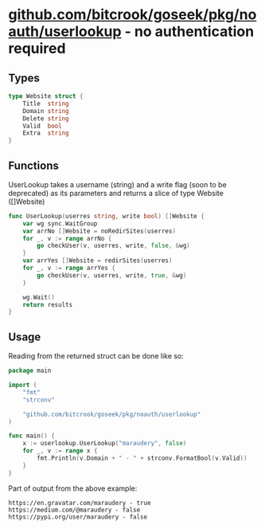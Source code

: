 # [github.com/bitcrook/goseek/pkg/noauth/userlookup](https://github.com/bitcrook/goseek/tree/main/pkg/noauth/userlookup) - no authentication required


## Types

``` go
type Website struct {
	Title  string
	Domain string
	Delete string
	Valid  bool
	Extra  string
}
```

## Functions


UserLookup takes a username (string) and a write flag (soon to be deprecated) as its parameters and returns a slice of type Website ([]Website)
``` go
func UserLookup(userres string, write bool) []Website {
	var wg sync.WaitGroup
	var arrNo []Website = noRedirSites(userres)
	for _, v := range arrNo {
		go checkUser(v, userres, write, false, &wg)
	}
	var arrYes []Website = redirSites(userres)
	for _, v := range arrYes {
		go checkUser(v, userres, write, true, &wg)
	}

	wg.Wait()
	return results
}
```

## Usage

Reading from the returned struct can be done like so:
``` go
package main

import (
	"fmt"
	"strconv"

	"github.com/bitcrook/goseek/pkg/noauth/userlookup"
)

func main() {
	x := userlookup.UserLookup("maraudery", false)
	for _, v := range x {
		fmt.Println(v.Domain + " - " + strconv.FormatBool(v.Valid))
	}
}
```
Part of output from the above example:
```
https://en.gravatar.com/maraudery - true
https://medium.com/@maraudery - false
https://pypi.org/user/maraudery - false
```